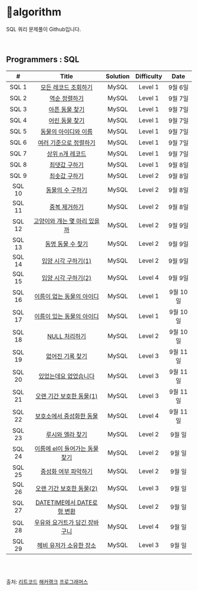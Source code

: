 # :cactus:algorithm
SQL 쿼리 문제풀이 Github입니다.  


<br/>


## Programmers : SQL

| # | Title          | Solution | Difficulty | Date     |
| :---: | :------------: | :------: | :----: | :------: |
| SQL 1 | [모든 레코드 조회하기]() | MySQL | Level 1 | 9월 6일 |
| SQL 2 | [역순 정렬하기]() | MySQL | Level 1 | 9월 7일 |
| SQL 3 | [아픈 동물 찾기]() | MySQL | Level 1 | 9월 7일 |
| SQL 4 | [어린 동물 찾기]() | MySQL | Level 1 | 9월 7일 |
| SQL 5 | [동물의 아이디와 이름]()  | MySQL | Level 1 | 9월 7일 |
| SQL 6 | [여러 기준으로 정렬하기]() | MySQL | Level 1 | 9월 7일 |
| SQL 7 | [상위 n개 레코드]() | MySQL | Level 1 | 9월 7일 |
| SQL 8 | [최댓값 구하기]() | MySQL | Level 1 | 9월 8일 |
| SQL 9 | [최솟값 구하기]() | MySQL | Level 2 | 9월 8일 |
| SQL 10| [동물의 수 구하기]() | MySQL | Level 2 | 9월 8일 |
| SQL 11 | [중복 제거하기]() | MySQL | Level 2 | 9월 8일 |
| SQL 12 | [고양이와 개는 몇 마리 있을까]() | MySQL | Level 2 | 9월 9일 |
| SQL 13 | [동명 동물 수 찾기]() | MySQL | Level 2 | 9월 9일 |
| SQL 14 | [입양 시각 구하기(1)]() | MySQL | Level 2 | 9월 9일 |
| SQL 15 | [입양 시각 구하기(2)]() | MySQL | Level 4 | 9월 9일 |
| SQL 16 | [이름이 없는 동물의 아이디]() | MySQL | Level 1 | 9월 10일 |
| SQL 17 | [이름이 있는 동물의 아이디]() | MySQL | Level 1 | 9월 10일 |
| SQL 18 | [NULL 처리하기]() | MySQL | Level 2 | 9월 10일 |
| SQL 19 | [없어진 기록 찾기]() | MySQL | Level 3 | 9월 11일 |
| SQL 20 | [있었는데요 없었습니다]() | MySQL | Level 3 | 9월 11일 |
| SQL 21 | [오랜 기간 보호한 동물(1)]() | MySQL | Level 3 | 9월 11일 |
| SQL 22 | [보호소에서 중성화한 동물]() | MySQL | Level 4 | 9월 11일 |
| SQL 23 | [루시와 엘라 찾기]() | MySQL | Level 2 | 9월 일 |
| SQL 24 | [이름에 el이 들어가는 동물 찾기]() | MySQL | Level 2 | 9월 일 |
| SQL 25 | [중성화 여부 파악하기]() | MySQL | Level 2 | 9월 일 |
| SQL 26 | [오랜 기간 보호한 동물(2)]() | MySQL | Level 3 | 9월 일 |
| SQL 27 | [DATETIME에서 DATE로 형 변환]() | MySQL | Level 2 | 9월 일 
| SQL 28 | [우유와 요거트가 담긴 장바구니]() | MySQL | Level 4 | 9월 일 
| SQL 29 | [헤비 유저가 소유한 장소]() | MySQL | Level 3 | 9월 일 
<br><br>

출처: 
[리트코드](https://leetcode.com/problemset/database/)
[해커랭크](https://www.hackerrank.com/domains/sql)
[프로그래머스](https://programmers.co.kr/learn/challenges?tab=sql_practice_kit)
